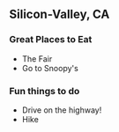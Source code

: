 ## Silicon-Valley, CA

### Great Places to Eat

- The Fair
- Go to Snoopy's

### Fun things to do

- Drive on the highway!
- Hike
